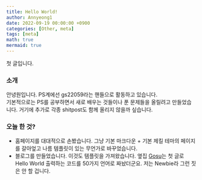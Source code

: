 ```yaml
---
title: Hello World!
author: Annyeong1
date: 2022-09-19 00:00:00 +0900
categories: [Other, meta]
tags: [meta]
math: true
mermaid: true
---
```



첫 글입니다.
### 소개
안녕원입니다. PS계에선 gs22059라는 핸들으로 활동하고 있습니다. \
기본적으로는 PS를 공부하면서 새로 배우는 것들이나 푼 문제들을 올릴려고 만들었습니다. 거기에 추가로 각종 shitpost도 함께 올리지 않을까 싶습니다.
### 오늘 한 것?
- 홈페이지를 대대적으로 손봤습니다. 그냥 기본 마크다운 + 기본 제킬 테마의 페이지를 갈아엎고 나름 템플릿이 있는 무언가로 바꾸었습니다.
- 블로그를 만들었습니다. 이것도 템플릿을 가져왔습니다.
옆집 [Gosu](https://equinox134.github.io/2022/07/23/hello-world.html)는 첫 글로 Hello World 출력하는 코드를 50가지 언어로 짜놨더군요. 저는 Newbie라 그런 짓은 안 할 겁니다.
